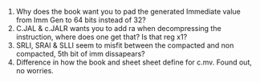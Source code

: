 1. Why does the book want you to pad the generated Immediate value from Imm Gen to 64 bits instead of 32?
2. C.JAL & c.JALR wants you to add ra when decompressing the instruction, where does one get that? Is that reg x1?
3. SRLI, SRAI & SLLI seem to misfit between the compacted and non compacted, 5th bit of imm dissapears? 
4. Difference in how the book and sheet sheet define for c.mv. Found out, no worries.